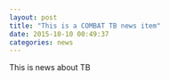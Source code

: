 ```yaml
---
layout: post
title: "This is a COMBAT TB news item"
date: 2015-10-10 00:49:37
categories: news
---
```


This is news about TB
